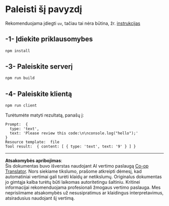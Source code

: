 <!--
CO_OP_TRANSLATOR_METADATA:
{
  "original_hash": "fae57a69c2b62cb7d92ff12da65f36c3",
  "translation_date": "2025-08-26T16:57:39+00:00",
  "source_file": "03-GettingStarted/02-client/solution/typescript/README.md",
  "language_code": "lt"
}
-->
# Paleisti šį pavyzdį

Rekomenduojama įdiegti `uv`, tačiau tai nėra būtina, žr. [instrukcijas](https://docs.astral.sh/uv/#highlights)

## -1- Įdiekite priklausomybes

```bash
npm install
```

## -3- Paleiskite serverį

```bash
npm run build
```

## -4- Paleiskite klientą

```sh
npm run client
```

Turėtumėte matyti rezultatą, panašų į:

```text
Prompt:  {
  type: 'text',
  text: 'Please review this code:\n\nconsole.log("hello");'
}
Resource template:  file
Tool result:  { content: [ { type: 'text', text: '9' } ] }
```

---

**Atsakomybės apribojimas**:  
Šis dokumentas buvo išverstas naudojant AI vertimo paslaugą [Co-op Translator](https://github.com/Azure/co-op-translator). Nors siekiame tikslumo, prašome atkreipti dėmesį, kad automatiniai vertimai gali turėti klaidų ar netikslumų. Originalus dokumentas jo gimtąja kalba turėtų būti laikomas autoritetingu šaltiniu. Kritinei informacijai rekomenduojama profesionali žmogaus vertimo paslauga. Mes neprisiimame atsakomybės už nesusipratimus ar klaidingus interpretavimus, atsiradusius naudojant šį vertimą.